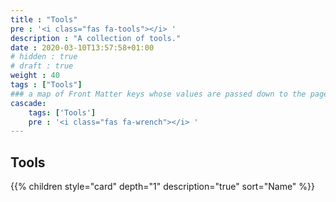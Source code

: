 ```yaml
---
title : "Tools"
pre : '<i class="fas fa-tools"></i> '
description : "A collection of tools."
date : 2020-03-10T13:57:58+01:00
# hidden : true
# draft : true
weight : 40
tags : ["Tools"]
### a map of Front Matter keys whose values are passed down to the page's descendants unless overwritten by self or a closer ancestor's cascade. 
cascade:
    tags: ['Tools']
    pre : '<i class="fas fa-wrench"></i> '
---
```


## Tools

{{% children style="card" depth="1" description="true" sort="Name" %}}
